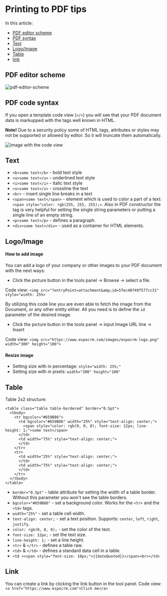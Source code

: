 # Printing to PDF tips

In this article:

 * [PDF editor scheme](#pdf-editor-scheme)
 * [PDF syntax](#pdf-code-syntax)
 * [Text](#text)
 * [Logo/Image](#logo-image)
 * [Table](#table)
 * [link](#link)

## PDF editor scheme

![pdf-editor-scheme]()

## PDF code syntax

If you open a template code view (`</>`) you will see that your PDF document data is markupped with the tags well known in HTML.

**Note!**
Due to a security policy some of HTML tags, attributes or styles may not be supported or allowed by editor. So it will truncate them automatically.

![image with the code view]()

## Text

* `<b>some text</b>` - bold text style
* `<u>some text</u>` - underlined text style
* `<i>some text</i>` - italic text style
* `<s>some text</s>` - crossline the text
* `<br>` - insert single line breaks in a text
* `<span>some text</span>` - element which is used to color a part of a text: `<span style="color: rgb(255, 255, 255);>`. Also in PDF constructor the <span> tag is very helpful for setting the single string parameters or putting a single line of an empty string.
* `<p>some text</p>` - defines a paragraph.
* `<div>some text</div>` - used as a container for HTML elements.

## Logo/Image

#### How to add image

You can add a logo of your company or other images to your PDF document with the next ways:
* Click the picture button in the tools panel -> Browse -> select a file.

Code view: `<img src="?entryPoint=attachment&amp;id=5fec48f49f577cc31" style="width: 25%>`

By utilizing this code line you are even able to fetch the image from the Document, or any other entity either. All you need is to define the `id` parameter of the desired image.
* Click the picture button in the tools panel -> input Image URL line -> Insert

Code view: `<img src="https://www.espocrm.com/images/espocrm-logo.png" width="300" height="100">`

#### Resize image

* Setting size with in percentage: `style="width: 25%;"`
* Setting size with in pixels: `width="300" height="100"`

## Table

Table 2x2 structure:
```
<table class="table table-bordered" border="0.5pt">
  <tbody>
    <tr bgcolor="#659B86">
      <td bgcolor="#659B86" width="25%" style="text-align: center;">
        <span style="color: rgb(0, 0, 0); font-size: 12px; line-height: 1;">some text</span>
      </td>
      <td width="75%" style="text-align: center;">
      </td>
    </tr>
    <tr>
      <td width="25%" style="text-align: center;">
      </td>
      <td width="75%" style="text-align: center;">
      </td>
    </tr>
  </tbody>
</table>
```
* `border="0.5pt"` - table attribute for setting the width of a table border. Without this parameter you won't see the table borders.
* `bgcolor="#659B86"` - set a background color. Works for the `<tr>` and the `<td>` tags.
* `width="25%"` - set a table cell width.
* `text-align: center;` - set a text position. Supports: `center`, `left`, `right`, ` justify`.
* `color: rgb(0, 0, 0);` - set the color of the text.
* `font-size: 12px;` - set the text size.
* `line-height: 1;` - set a line height.
* `<tr>` & `</tr>` - defines a table raw.
* `<td>` & `</td>` - defines a standard data cell in a table.
* `<td ><span style="font-size: 10px;">{{dateQuoted}}</span><br></td>`

## Link

You can create a link by clicking the link button in the tool panel.
Code view: `<a href="https://www.espocrm.com">Click me</a>`
